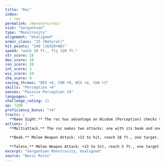 ```yaml
---
title: "Roc"
index:
  - roc
permalink: /monsters/roc/
size: "Gargantuan"
type: "Monstrosity"
alignment: "Unaligned"
armor_class: "15 (Natural)"
hit_points: "248 (16d20+80)"
speed: "walk 20 ft., fly 120 ft."
str_score: 28
dex_score: 10
con_score: 20
int_score: 3
wis_score: 10
cha_score: 9
saving_throws: "DEX +4, CON +9, WIS +4, CHA +3"
skills: "Perception +4"
senses: "Passive Perception 14"
languages: ""
challenge_rating: 11
xp: 7200
proficiency_bonus: "+4"
traits: |
  **Keen Sight.** The roc has advantage on Wisdom (Perception) checks that rely on sight.
actions: |
  **Multiattack.** The roc makes two attacks: one with its beak and one with its talons.
  
  **Beak.** Melee Weapon Attack: +13 to hit, reach 10 ft., one target. Hit: 27 (4d8 + 9) piercing damage.
  
  **Talons.** Melee Weapon Attack: +13 to hit, reach 5 ft., one target. Hit: 23 (4d6 + 9) slashing damage, and the target is grappled (escape DC 19). Until this grapple ends, the target is restrained, and the roc can't use its talons on another target.
excerpt: "Gargantuan Monstrosity, Unaligned"
source: "Basic Rules"
---
```

